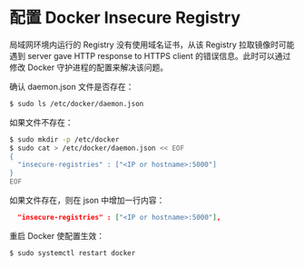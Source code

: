 # 配置 Docker Insecure Registry

局域网环境内运行的 Registry 没有使用域名证书，从该 Registry 拉取镜像时可能遇到 server gave HTTP response to HTTPS client 的错误信息。此时可以通过修改 Docker 守护进程的配置来解决该问题。

确认 daemon.json 文件是否存在：

```bash
$ sudo ls /etc/docker/daemon.json
```

如果文件不存在：

```bash
$ sudo mkdir -p /etc/docker
$ sudo cat > /etc/docker/daemon.json << EOF
{
  "insecure-registries" : ["<IP or hostname>:5000"]
}
EOF
```

如果文件存在，则在 json 中增加一行内容：

```json
  "insecure-registries" : ["<IP or hostname>:5000"],
```

重启 Docker 使配置生效：

```bash
$ sudo systemctl restart docker
```
